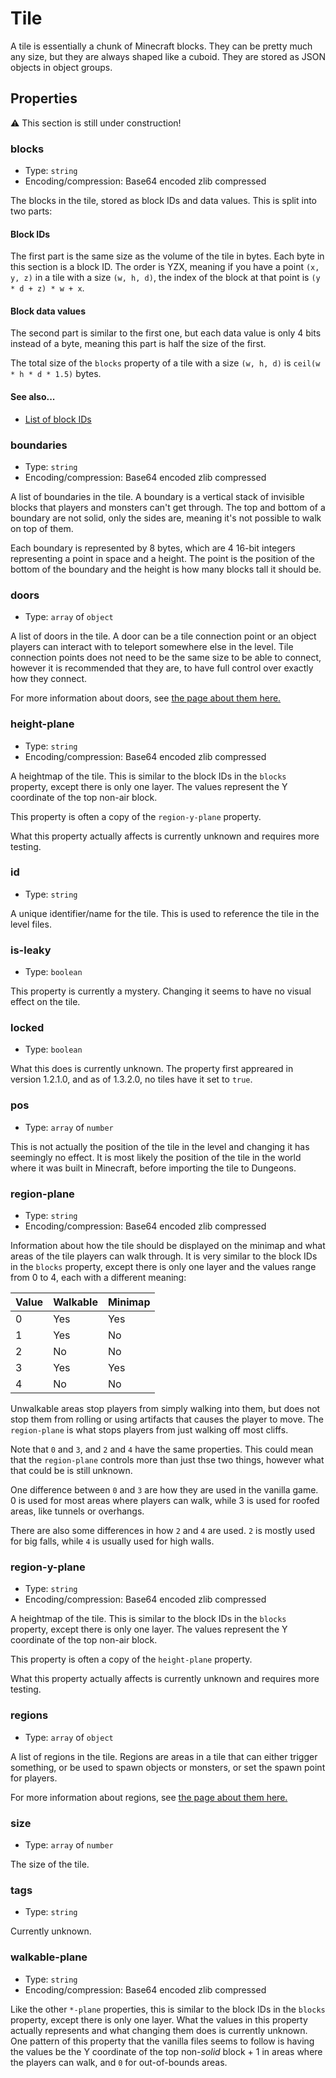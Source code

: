 # Tile

A tile is essentially a chunk of Minecraft blocks. They can be pretty much any size, but they are always shaped like a cuboid. They are stored as JSON objects in object groups.

## Properties

:warning: This section is still under construction!

### blocks

- Type: `string`
- Encoding/compression: Base64 encoded zlib compressed

The blocks in the tile, stored as block IDs and data values. This is split into two parts:

#### Block IDs

The first part is the same size as the volume of the tile in bytes. Each byte in this section is a block ID. The order is YZX, meaning if you have a point `(x, y, z)` in a tile with a size `(w, h, d)`, the index of the block at that point is `(y * d + z) * w + x`.

#### Block data values

The second part is similar to the first one, but each data value is only 4 bits instead of a byte, meaning this part is half the size of the first.

The total size of the `blocks` property of a tile with a size `(w, h, d)` is `ceil(w * h * d * 1.5)` bytes.

#### See also...
- [List of block IDs]()


### boundaries

- Type: `string`
- Encoding/compression: Base64 encoded zlib compressed

A list of boundaries in the tile. A boundary is a vertical stack of invisible blocks that players and monsters can't get through. The top and bottom of a boundary are not solid, only the sides are, meaning it's not possible to walk on top of them.

Each boundary is represented by 8 bytes, which are 4 16-bit integers representing a point in space and a height. The point is the position of the bottom of the boundary and the height is how many blocks tall it should be.


### doors

- Type: `array` of `object`

A list of doors in the tile. A door can be a tile connection point or an object players can interact with to teleport somewhere else in the level. Tile connection points does not need to be the same size to be able to connect, however it is recommended that they are, to have full control over exactly how they connect.

For more information about doors, see [the page about them here.]()


### height-plane

- Type: `string`
- Encoding/compression: Base64 encoded zlib compressed

A heightmap of the tile. This is similar to the block IDs in the `blocks` property, except there is only one layer. The values represent the Y coordinate of the top non-air block.

This property is often a copy of the `region-y-plane` property.

What this property actually affects is currently unknown and requires more testing.


### id

- Type: `string`

A unique identifier/name for the tile. This is used to reference the tile in the level files.


### is-leaky

- Type: `boolean`

This property is currently a mystery. Changing it seems to have no visual effect on the tile.


### locked

- Type: `boolean`

What this does is currently unknown. The property first appreared in version 1.2.1.0, and as of 1.3.2.0, no tiles have it set to `true`.


### pos

- Type: `array` of `number`

This is not actually the position of the tile in the level and changing it has seemingly no effect. It is most likely the position of the tile in the world where it was built in Minecraft, before importing the tile to Dungeons.


### region-plane

- Type: `string`
- Encoding/compression: Base64 encoded zlib compressed

Information about how the tile should be displayed on the minimap and what areas of the tile players can walk through. It is very similar to the block IDs in the `blocks` property, except there is only one layer and the values range from 0 to 4, each with a different meaning:

Value | Walkable | Minimap
----- | -------- | -------
0 | Yes | Yes
1 | Yes | No
2 | No  | No
3 | Yes | Yes
4 | No  | No

Unwalkable areas stop players from simply walking into them, but does not stop them from rolling or using artifacts that causes the player to move. The `region-plane` is what stops players from just walking off most cliffs.

Note that `0` and `3`, and `2` and `4` have the same properties. This could mean that the `region-plane` controls more than just thse two things, however what that could be is still unknown.

One difference between `0` and `3` are how they are used in the vanilla game. 0 is used for most areas where players can walk, while 3 is used for roofed areas, like tunnels or overhangs.

There are also some differences in how `2` and `4` are used. `2` is mostly used for big falls, while `4` is usually used for high walls.


### region-y-plane

- Type: `string`
- Encoding/compression: Base64 encoded zlib compressed

A heightmap of the tile. This is similar to the block IDs in the `blocks` property, except there is only one layer. The values represent the Y coordinate of the top non-air block.

This property is often a copy of the `height-plane` property.

What this property actually affects is currently unknown and requires more testing.


### regions

- Type: `array` of `object`

A list of regions in the tile. Regions are areas in a tile that can either trigger something, or be used to spawn objects or monsters, or set the spawn point for players.

For more information about regions, see [the page about them here.]()


### size

- Type: `array` of `number`

The size of the tile.


### tags

- Type: `string`

Currently unknown.


### walkable-plane

- Type: `string`
- Encoding/compression: Base64 encoded zlib compressed

Like the other `*-plane` properties, this is similar to the block IDs in the `blocks` property, except there is only one layer. What the values in this property actually represents and what changing them does is currently unknown. One pattern of this property that the vanilla files seems to follow is having the values be the Y coordinate of the top non-*solid* block + 1 in areas where the players can walk, and `0` for out-of-bounds areas.